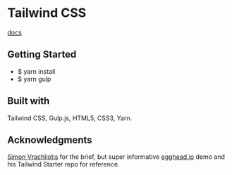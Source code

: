 # Tailwind CSS

[docs](https://tailwindcss.com/docs/what-is-tailwind/)

## Getting Started

- $ yarn install
- $ yarn gulp

## Built with

Tailwind CSS, Gulp.js, HTML5, CSS3, Yarn.

## Acknowledgments

[Simon Vrachliotis](https://github.com/simonswiss) for the brief, but super informative [egghead.io](https://egghead.io/lessons/apply-mobile-first-responsive-classes-in-tailwind) demo and his Tailwind Starter repo for reference.